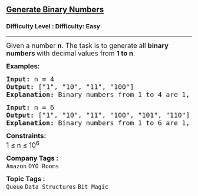 <h2><a href="https://www.geeksforgeeks.org/problems/generate-binary-numbers-1587115620/1">Generate Binary Numbers</a></h2><h3>Difficulty Level : Difficulty: Easy</h3><hr><div class="problems_problem_content__Xm_eO"><p><span style="font-size: 18px;">Given a number <strong>n</strong>. The task is to generate all <strong>binary numbers </strong>with decimal values from <strong>1 to n</strong>.</span></p>
<p><strong><span style="font-size: 18px;">Examples:</span></strong></p>
<pre><strong><span style="font-size: 18px;">Input: </span></strong><span style="font-size: 18px;">n = 4
<strong>Output: </strong>["1", "10", "11", "100"]<strong>
Explanation: </strong>Binary numbers from 1 to 4 are 1, 10, 11 and 100.</span>
</pre>
<pre><strong><span style="font-size: 18px;">Input: </span></strong><span style="font-size: 18px;">n = 6
<strong>Output: </strong>["1", "10", "11", "100", "101", "110"]<strong>
Explanation: </strong>Binary numbers from 1 to 6 are 1, 10, 11, 100, 101 and 110.</span></pre>
<p><span style="font-size: 18px;"><strong>Constraints:</strong></span><br><span style="font-size: 18px;">1 ≤ n ≤ 10<sup>6</sup></span></p></div><p><span style=font-size:18px><strong>Company Tags : </strong><br><code>Amazon</code>&nbsp;<code>OYO Rooms</code>&nbsp;<br><p><span style=font-size:18px><strong>Topic Tags : </strong><br><code>Queue</code>&nbsp;<code>Data Structures</code>&nbsp;<code>Bit Magic</code>&nbsp;